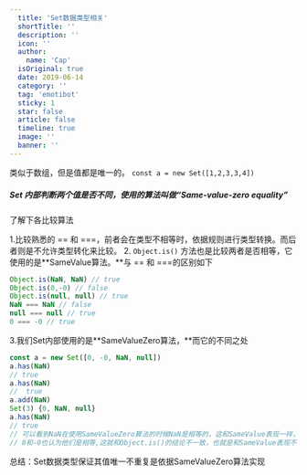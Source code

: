 ```yaml
---
  title: 'Set数据类型相关'
  shortTitle: ''
  description: ''
  icon: ''
  author:
    name: 'Cap'
  isOriginal: true
  date: 2019-06-14
  category: ''
  tag: 'emotibot'
  sticky: 1
  star: false
  article: false
  timeline: true
  image: ''
  banner: ''
---
```


  类似于数组，但是值都是唯一的。
`const a = new Set([1,2,3,3,4])`
##### Set 内部判断两个值是否不同，使用的算法叫做“Same-value-zero equality” 
了解下各比较算法

1.比较熟悉的 == 和 ===，前者会在类型不相等时，依据规则进行类型转换。而后者则是不允许类型转化来比较。
2. `Object.is()` 方法也是比较两者是否相等，它使用的是**SameValue算法。**与 == 和 ===的区别如下

```javascript
Object.is(NaN, NaN) // true
Object.is(0,-0) // false
Object.is(null, null) // true
NaN === NaN // false
null === null // true
0 === -0 // true
```
3.我们Set内部使用的是**SameValueZero算法，**而它的不同之处

```javascript
const a = new Set([0, -0, NaN, null])
a.has(NaN)
// true
a.has(NaN)
//  true
a.add(NaN)
Set(3) {0, NaN, null}
a.has(NaN)
// true
// 可以看到NaN在使用SameValueZero算法的时候NaN是相等的，这和SameValue表现一样，
// 0和-0也认为他们是相等,这就和Object.is()的结论不一致，也就是和SameValue表现不一致
```

总结：Set数据类型保证其值唯一不重复是依据SameValueZero算法实现


